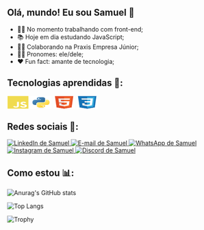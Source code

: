 ## Olá, mundo! Eu sou Samuel 👋

- 👨‍💻 No momento trabalhando com front-end;
- 📚 Hoje em dia estudando JavaScript;
- 🙏🏻 Colaborando na Praxis Empresa Júnior;
- 🙋‍♂️ Pronomes: ele/dele;
- ❤️ Fun fact: amante de tecnologia;

## Tecnologias aprendidas 🧠:
<div style="display: inline_block">
  <img align="center" alt="Samuel-JavaScript" height="30" width="50" src="https://raw.githubusercontent.com/devicons/devicon/master/icons/javascript/javascript-plain.svg">
  <img align="center" alt="Samuel-Python" height="30" width="50" src="https://raw.githubusercontent.com/devicons/devicon/master/icons/python/python-original.svg">
  <img align="center" alt="Samuel-HTML" height="30" width="50" src="https://raw.githubusercontent.com/devicons/devicon/master/icons/html5/html5-original.svg">
  <img align="center" alt="Samuel-CSS" height="30" width="50" src="https://raw.githubusercontent.com/devicons/devicon/master/icons/css3/css3-original.svg">
</div>

## Redes sociais 👤:
<div>
  <a href="https://www.linkedin.com/in/samu3l-silva" target="_blank" rel="external">
    <img src="https://img.shields.io/badge/-LinkedIn-0A66C2?style=for-the-badge&logo=linkedin&logoColor=white" alt="LinkedIn de Samuel">
  </a>
  <a href="mailto:samuelssone02@gmail.com" target="_blank" rel="external">
    <img src="https://img.shields.io/badge/E--mail-D14836?style=for-the-badge&logo=gmail&logoColor=white" alt="E-mail de Samuel">
  </a>
  <a href = "https://wa.me/5571997234881" target="_blank" rel="external">
    <img src = "https://img.shields.io/badge/WhatsApp-25D366?style=for-the-badge&logo=whatsapp&logoColor=white" alt="WhatsApp de Samuel">
  </a>
  <a href="https://www.instagram.com/s4muel_ss" target="_blank" rel="external">
    <img src="https://img.shields.io/badge/Instagram-E4405F?style=for-the-badge&logo=instagram&logoColor=white" alt="Instagram de Samuel">
  </a>
  <a href="https://discordapp.com/users/s4mu3l__" target="_blank" rel="external">
    <img src="https://img.shields.io/badge/Discord-5865F2?style=for-the-badge&logo=discord&logoColor=white" alt="Discord de Samuel">
  </a>
</div>

## Como estou 📊:
![Anurag's GitHub stats](https://github-readme-stats.vercel.app/api?username=S4mu3l-Silv4&show_icons=true&theme=radical)

![Top Langs](https://github-readme-stats.vercel.app/api/top-langs/?username=S4mu3l-Silv4&layout=compact&theme=radical)

![Trophy](https://github-profile-trophy.vercel.app/?username=S4mu3l-Silv4&theme=algolia)
